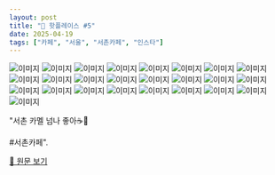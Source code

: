 ```yaml
---
layout: post
title: "📍 핫플레이스 #5"
date: 2025-04-19
tags: ["카페", "서울", "서촌카페", "인스타"]
---
```


![이미지](https://scontent-ssn1-1.cdninstagram.com/v/t51.2885-19/485707372_1305646110522908_969972180254550496_n.jpg?stp=dst-jpg_s150x150_tt6&_nc_ht=scontent-ssn1-1.cdninstagram.com&_nc_cat=108&_nc_oc=Q6cZ2QHP3VmUFAEbRjmdGkyF3SBAjRCmbsC4WuE17rL9PT1k0kdvX5hQKuHTnufEQExH_9w&_nc_ohc=0eTcChl6BTMQ7kNvwGtPoqa&_nc_gid=2oiU5Qk7Mkr8T9HaIBOCFA&edm=AKp6CbIBAAAA&ccb=7-5&oh=00_AfFj9Ywmm5ijRgEwqeuzoRWlSpOfgBFJIOoOU8XlCA7VgQ&oe=68098B80&_nc_sid=d62176)
![이미지](https://scontent-ssn1-1.cdninstagram.com/v/t51.2885-19/480978757_2405512049811638_5681469760626360414_n.jpg?stp=dst-jpg_s150x150_tt6&_nc_ht=scontent-ssn1-1.cdninstagram.com&_nc_cat=102&_nc_oc=Q6cZ2QHP3VmUFAEbRjmdGkyF3SBAjRCmbsC4WuE17rL9PT1k0kdvX5hQKuHTnufEQExH_9w&_nc_ohc=t20UzBJ2L9MQ7kNvwHuMupB&_nc_gid=2oiU5Qk7Mkr8T9HaIBOCFA&edm=AKp6CbIBAAAA&ccb=7-5&oh=00_AfGQPuxt_aMbdhHXSobRltiMETUkJdfOLkJBU3ce4fJbeg&oe=68097689&_nc_sid=d62176)
![이미지](https://scontent-ssn1-1.cdninstagram.com/v/t51.2885-19/476900761_8855330204564143_1225374352933620041_n.jpg?stp=dst-jpg_s150x150_tt6&_nc_ht=scontent-ssn1-1.cdninstagram.com&_nc_cat=107&_nc_oc=Q6cZ2QHP3VmUFAEbRjmdGkyF3SBAjRCmbsC4WuE17rL9PT1k0kdvX5hQKuHTnufEQExH_9w&_nc_ohc=k3T-6Poj6ckQ7kNvwEjKTzb&_nc_gid=2oiU5Qk7Mkr8T9HaIBOCFA&edm=AKp6CbIBAAAA&ccb=7-5&oh=00_AfG7C7RJGlEuHziKo6okZpYDyMN7OUduz10_zd2tzElBow&oe=68099104&_nc_sid=d62176)
![이미지](https://scontent-ssn1-1.cdninstagram.com/v/t51.2885-15/490458883_18354712798199185_4429117272619540882_n.jpg?stp=dst-jpg_e35_tt6&cb=30a688f7-4a514005&efg=eyJ2ZW5jb2RlX3RhZyI6IkNBUk9VU0VMX0lURU0uaW1hZ2VfdXJsZ2VuLjE0NDB4MTgwMC5zZHIuZjc1NzYxLmRlZmF1bHRfaW1hZ2UifQ&_nc_ht=scontent-ssn1-1.cdninstagram.com&_nc_cat=101&_nc_oc=Q6cZ2QGJQIp5hqtUwTxSe2g0IbGMnrVG10HOvZDhpbolBcJht_ZhUmN2CtyQWthfv0Q_sgk&_nc_ohc=rBpTmvjacFgQ7kNvwHcdzgT&_nc_gid=J0q1Xk1Cb9nGH3rrTWs66Q&edm=APs17CUBAAAA&ccb=7-5&ig_cache_key=MzYwODIwMjkxNzA0OTk5OTU1MA%3D%3D.3-ccb7-5-cb30a688f7-4a514005&oh=00_AfGHyahjC4KLxQ8z2BlVL9JQJVpGTfHTR4qGbtjRwusNqg&oe=68096FBC&_nc_sid=10d13b)
![이미지](https://scontent-ssn1-1.cdninstagram.com/v/t51.2885-15/491461867_18355387849199185_7584081018061109990_n.jpg?stp=dst-jpg_e35_tt6&cb=30a688f7-4a514005&efg=eyJ2ZW5jb2RlX3RhZyI6IkNBUk9VU0VMX0lURU0uaW1hZ2VfdXJsZ2VuLjE0NDB4MTgwMC5zZHIuZjc1NzYxLmRlZmF1bHRfaW1hZ2UifQ&_nc_ht=scontent-ssn1-1.cdninstagram.com&_nc_cat=101&_nc_oc=Q6cZ2QGJQIp5hqtUwTxSe2g0IbGMnrVG10HOvZDhpbolBcJht_ZhUmN2CtyQWthfv0Q_sgk&_nc_ohc=qI6pfmj_iK4Q7kNvwGSLKPj&_nc_gid=J0q1Xk1Cb9nGH3rrTWs66Q&edm=APs17CUBAAAA&ccb=7-5&ig_cache_key=MzYxMjQ5MjI4MDkwNjgzMzcyOA%3D%3D.3-ccb7-5-cb30a688f7-4a514005&oh=00_AfFgvNPgaKKVo_l5tSFoJBAqFmGg_KsKVKuri7hvBB3BNA&oe=6809828A&_nc_sid=10d13b)
![이미지](https://scontent-ssn1-1.cdninstagram.com/v/t51.2885-19/489357037_4294351624125833_1828772495630730713_n.jpg?stp=dst-jpg_s150x150_tt6&_nc_ht=scontent-ssn1-1.cdninstagram.com&_nc_cat=105&_nc_oc=Q6cZ2QHP3VmUFAEbRjmdGkyF3SBAjRCmbsC4WuE17rL9PT1k0kdvX5hQKuHTnufEQExH_9w&_nc_ohc=aIYgb-5YVz0Q7kNvwHZUVYI&_nc_gid=2oiU5Qk7Mkr8T9HaIBOCFA&edm=AKp6CbIBAAAA&ccb=7-5&oh=00_AfHFjSJdWHAlerJzGAPab5Vvco_gPZriRpRw30Q-10kq0g&oe=68099199&_nc_sid=d62176)
![이미지](https://scontent-ssn1-1.cdninstagram.com/v/t51.2885-19/370602757_291897213451193_1183954879791142315_n.jpg?stp=dst-jpg_s150x150_tt6&_nc_ht=scontent-ssn1-1.cdninstagram.com&_nc_cat=105&_nc_oc=Q6cZ2QHP3VmUFAEbRjmdGkyF3SBAjRCmbsC4WuE17rL9PT1k0kdvX5hQKuHTnufEQExH_9w&_nc_ohc=MPmpAsXtQkwQ7kNvwF4DuQG&_nc_gid=2oiU5Qk7Mkr8T9HaIBOCFA&edm=AKp6CbIBAAAA&ccb=7-5&oh=00_AfHpo6ZuNrLNzM_3SFsp4hBFtWeOZAHW7a8atFzI6ncpqw&oe=6809666F&_nc_sid=d62176)
![이미지](https://scontent-ssn1-1.cdninstagram.com/v/t51.2885-19/393393928_2534310226730898_3046640472133090368_n.jpg?stp=dst-jpg_s150x150_tt6&_nc_ht=scontent-ssn1-1.cdninstagram.com&_nc_cat=106&_nc_oc=Q6cZ2QFiTdMIkfMa1Ygewh4VDA0Kcrr0XD4WT5GjsB4VbwQhWOt0hjDiirE_GXAs2s9ifj8&_nc_ohc=mm8VdF7bBroQ7kNvwF7u3W7&_nc_gid=J0q1Xk1Cb9nGH3rrTWs66Q&edm=APs17CUBAAAA&ccb=7-5&oh=00_AfH2NbE_AlyLXx6FNaPB6cfI1Rd0InzZRvFkMwtZBKXB1g&oe=680969D5&_nc_sid=10d13b)
![이미지](https://scontent-ssn1-1.cdninstagram.com/v/t51.2885-19/489072187_692344673150343_1244742160639219539_n.jpg?stp=dst-jpg_s150x150_tt6&_nc_ht=scontent-ssn1-1.cdninstagram.com&_nc_cat=103&_nc_oc=Q6cZ2QFiTdMIkfMa1Ygewh4VDA0Kcrr0XD4WT5GjsB4VbwQhWOt0hjDiirE_GXAs2s9ifj8&_nc_ohc=Q6P0npFg1hgQ7kNvwERgsQd&_nc_gid=J0q1Xk1Cb9nGH3rrTWs66Q&edm=APs17CUBAAAA&ccb=7-5&oh=00_AfHpYE_1m6bZqQYenHyPU9wYT5z9sW8lQ3zg9ZfyDCP_1Q&oe=6809720B&_nc_sid=10d13b)
![이미지](https://scontent-ssn1-1.cdninstagram.com/v/t51.2885-19/490335990_1196563342090854_833675238308781980_n.jpg?stp=dst-jpg_s150x150_tt6&_nc_ht=scontent-ssn1-1.cdninstagram.com&_nc_cat=106&_nc_oc=Q6cZ2QHP3VmUFAEbRjmdGkyF3SBAjRCmbsC4WuE17rL9PT1k0kdvX5hQKuHTnufEQExH_9w&_nc_ohc=q8fVQNoTNuAQ7kNvwH0e6gR&_nc_gid=2oiU5Qk7Mkr8T9HaIBOCFA&edm=AKp6CbIBAAAA&ccb=7-5&oh=00_AfGTIEhMeXZ2UxXSENWqh9wN9pybg2JqmQI5dpgKZAERCw&oe=68097B36&_nc_sid=d62176)
![이미지](https://scontent-ssn1-1.cdninstagram.com/v/t51.2885-19/476211940_950960623421913_1051544314107081857_n.jpg?stp=dst-jpg_s150x150_tt6&_nc_ht=scontent-ssn1-1.cdninstagram.com&_nc_cat=109&_nc_oc=Q6cZ2QHP3VmUFAEbRjmdGkyF3SBAjRCmbsC4WuE17rL9PT1k0kdvX5hQKuHTnufEQExH_9w&_nc_ohc=z0K8pH7DqJEQ7kNvwGZLit1&_nc_gid=2oiU5Qk7Mkr8T9HaIBOCFA&edm=AKp6CbIBAAAA&ccb=7-5&oh=00_AfEjjGinyuootepqoWA57FogO5c_em0cRH3nTbqRmZuWNA&oe=68096FA4&_nc_sid=d62176)
![이미지](https://scontent-ssn1-1.cdninstagram.com/v/t51.2885-15/490059418_18354970924199185_6709578754180125466_n.jpg?stp=dst-jpg_e35_tt6&cb=30a688f7-4a514005&efg=eyJ2ZW5jb2RlX3RhZyI6IkNBUk9VU0VMX0lURU0uaW1hZ2VfdXJsZ2VuLjE0NDB4MTc5OS5zZHIuZjc1NzYxLmRlZmF1bHRfaW1hZ2UifQ&_nc_ht=scontent-ssn1-1.cdninstagram.com&_nc_cat=101&_nc_oc=Q6cZ2QGJQIp5hqtUwTxSe2g0IbGMnrVG10HOvZDhpbolBcJht_ZhUmN2CtyQWthfv0Q_sgk&_nc_ohc=L1Hhrl4TCiEQ7kNvwHJ0D-V&_nc_gid=J0q1Xk1Cb9nGH3rrTWs66Q&edm=APs17CUBAAAA&ccb=7-5&ig_cache_key=MzYwOTgyNjY1MTA1MzU0MTI5Nw%3D%3D.3-ccb7-5-cb30a688f7-4a514005&oh=00_AfEuPR0JR8v2g2ZMHGRbz81e895rsttozJ79YFlqD4x4aA&oe=680976D9&_nc_sid=10d13b)
![이미지](https://scontent-ssn1-1.cdninstagram.com/v/t51.2885-19/464945003_544561504972345_7409198579891381911_n.jpg?stp=dst-jpg_s150x150_tt6&_nc_ht=scontent-ssn1-1.cdninstagram.com&_nc_cat=101&_nc_oc=Q6cZ2QHP3VmUFAEbRjmdGkyF3SBAjRCmbsC4WuE17rL9PT1k0kdvX5hQKuHTnufEQExH_9w&_nc_ohc=jDyFUsGojzMQ7kNvwGfpps3&_nc_gid=2oiU5Qk7Mkr8T9HaIBOCFA&edm=AKp6CbIBAAAA&ccb=7-5&oh=00_AfGRJcrnnjZaVeiLvqSHnyyTaBsX533iDSxXdhFueKQejg&oe=68098BA9&_nc_sid=d62176)
![이미지](https://scontent-ssn1-1.cdninstagram.com/v/t51.2885-15/489305882_18354275290199185_4804222347877513843_n.jpg?stp=dst-jpg_e35_tt6&cb=30a688f7-4a514005&efg=eyJ2ZW5jb2RlX3RhZyI6IkNBUk9VU0VMX0lURU0uaW1hZ2VfdXJsZ2VuLjE0NDB4MTgwMC5zZHIuZjc1NzYxLmRlZmF1bHRfaW1hZ2UifQ&_nc_ht=scontent-ssn1-1.cdninstagram.com&_nc_cat=101&_nc_oc=Q6cZ2QGJQIp5hqtUwTxSe2g0IbGMnrVG10HOvZDhpbolBcJht_ZhUmN2CtyQWthfv0Q_sgk&_nc_ohc=Waf6rMNEhvsQ7kNvwGJPXkh&_nc_gid=J0q1Xk1Cb9nGH3rrTWs66Q&edm=APs17CUBAAAA&ccb=7-5&ig_cache_key=MzYwNTI1NzI3ODc5MjA3NTczNQ%3D%3D.3-ccb7-5-cb30a688f7-4a514005&oh=00_AfEUOA74aqkDUPcYhMpg2QEj0iyND9w3Jr3sHrea7hJbAg&oe=680993A3&_nc_sid=10d13b)
![이미지](https://scontent-ssn1-1.cdninstagram.com/v/t51.2885-19/429151841_1110187010008192_5122160900281003382_n.jpg?stp=dst-jpg_s150x150_tt6&_nc_ht=scontent-ssn1-1.cdninstagram.com&_nc_cat=104&_nc_oc=Q6cZ2QHP3VmUFAEbRjmdGkyF3SBAjRCmbsC4WuE17rL9PT1k0kdvX5hQKuHTnufEQExH_9w&_nc_ohc=uQi2nAKblp4Q7kNvwHaNGrs&_nc_gid=2oiU5Qk7Mkr8T9HaIBOCFA&edm=AKp6CbIBAAAA&ccb=7-5&oh=00_AfESgnryHYEla78Y-B37FCZFs5DYi61jGIaq5b3_S6mDBQ&oe=680964D8&_nc_sid=d62176)
![이미지](https://scontent-ssn1-1.cdninstagram.com/v/t51.2885-15/490803304_18354970579199185_3090585228043031946_n.jpg?stp=dst-jpg_e35_tt6&cb=30a688f7-4a514005&efg=eyJ2ZW5jb2RlX3RhZyI6IkZFRUQuaW1hZ2VfdXJsZ2VuLjE0NDB4MTgwMC5zZHIuZjc1NzYxLmRlZmF1bHRfaW1hZ2UifQ&_nc_ht=scontent-ssn1-1.cdninstagram.com&_nc_cat=101&_nc_oc=Q6cZ2QGJQIp5hqtUwTxSe2g0IbGMnrVG10HOvZDhpbolBcJht_ZhUmN2CtyQWthfv0Q_sgk&_nc_ohc=xRi781k8R18Q7kNvwE8RnIP&_nc_gid=J0q1Xk1Cb9nGH3rrTWs66Q&edm=APs17CUBAAAA&ccb=7-5&ig_cache_key=MzYwOTgyMzQ1NDg1OTc3NTY1NA%3D%3D.3-ccb7-5-cb30a688f7-4a514005&oh=00_AfHsghyVbJOPTv_-gKVbH8CzxlwAw3wbZrzxeNh8gYTqlQ&oe=68097280&_nc_sid=10d13b)
![이미지](https://scontent-ssn1-1.cdninstagram.com/v/t51.2885-19/476766116_1130805498256947_3100927735913144483_n.jpg?stp=dst-jpg_s150x150_tt6&_nc_ht=scontent-ssn1-1.cdninstagram.com&_nc_cat=103&_nc_oc=Q6cZ2QHP3VmUFAEbRjmdGkyF3SBAjRCmbsC4WuE17rL9PT1k0kdvX5hQKuHTnufEQExH_9w&_nc_ohc=TLhH_8EFEMkQ7kNvwElO91X&_nc_gid=2oiU5Qk7Mkr8T9HaIBOCFA&edm=AKp6CbIBAAAA&ccb=7-5&oh=00_AfG4Zhw8F00stjiWZXysxO-fE0TARaoZvsx0QHQHbewUYw&oe=68098522&_nc_sid=d62176)
![이미지](https://scontent-ssn1-1.cdninstagram.com/v/t51.2885-19/486360910_9242318389157042_4529354090099550134_n.jpg?stp=dst-jpg_s150x150_tt6&_nc_ht=scontent-ssn1-1.cdninstagram.com&_nc_cat=102&_nc_oc=Q6cZ2QHP3VmUFAEbRjmdGkyF3SBAjRCmbsC4WuE17rL9PT1k0kdvX5hQKuHTnufEQExH_9w&_nc_ohc=lJaFoGsyjxoQ7kNvwHuisUL&_nc_gid=2oiU5Qk7Mkr8T9HaIBOCFA&edm=AKp6CbIBAAAA&ccb=7-5&oh=00_AfF6ufj8mZhfAahVprYIq6B_bgyeBJcE68Q5pI6LMlOGcw&oe=680984B1&_nc_sid=d62176)
![이미지](https://scontent-ssn1-1.cdninstagram.com/v/t51.2885-19/119745802_332420021301188_5946235590762251468_n.jpg?stp=dst-jpg_s150x150_tt6&_nc_ht=scontent-ssn1-1.cdninstagram.com&_nc_cat=108&_nc_oc=Q6cZ2QHP3VmUFAEbRjmdGkyF3SBAjRCmbsC4WuE17rL9PT1k0kdvX5hQKuHTnufEQExH_9w&_nc_ohc=is6UECa43RMQ7kNvwH5n53p&_nc_gid=2oiU5Qk7Mkr8T9HaIBOCFA&edm=AKp6CbIBAAAA&ccb=7-5&oh=00_AfH6Q127mtXxqE57Zo5HjybBVx0rqi3gsdRfzj1ZpinkPQ&oe=68098F06&_nc_sid=d62176)
![이미지](https://scontent-ssn1-1.cdninstagram.com/v/t51.2885-19/362370725_819313022903403_5503377842672157231_n.jpg?stp=dst-jpg_s150x150_tt6&_nc_ht=scontent-ssn1-1.cdninstagram.com&_nc_cat=103&_nc_oc=Q6cZ2QHP3VmUFAEbRjmdGkyF3SBAjRCmbsC4WuE17rL9PT1k0kdvX5hQKuHTnufEQExH_9w&_nc_ohc=BTyrSKkRaksQ7kNvwHCqwfV&_nc_gid=2oiU5Qk7Mkr8T9HaIBOCFA&edm=AKp6CbIBAAAA&ccb=7-5&oh=00_AfECFuGNmkSuJeOD8eBdtSyAJpuHHkGjoV3_dwNXYR_snQ&oe=68097DC1&_nc_sid=d62176)
![이미지](https://scontent-ssn1-1.cdninstagram.com/v/t51.2885-15/490318949_18355386985199185_8747387663608723525_n.jpg?stp=dst-jpg_e35_tt6&cb=30a688f7-4a514005&efg=eyJ2ZW5jb2RlX3RhZyI6IkZFRUQuaW1hZ2VfdXJsZ2VuLjE0NDB4MTgwMC5zZHIuZjc1NzYxLmRlZmF1bHRfaW1hZ2UifQ&_nc_ht=scontent-ssn1-1.cdninstagram.com&_nc_cat=101&_nc_oc=Q6cZ2QGJQIp5hqtUwTxSe2g0IbGMnrVG10HOvZDhpbolBcJht_ZhUmN2CtyQWthfv0Q_sgk&_nc_ohc=TccbW6fTBCIQ7kNvwFhDtAd&_nc_gid=J0q1Xk1Cb9nGH3rrTWs66Q&edm=APs17CUBAAAA&ccb=7-5&ig_cache_key=MzYxMjQ4NzIxNzA0ODE2NTU1Mw%3D%3D.3-ccb7-5-cb30a688f7-4a514005&oh=00_AfHKzqVgerpxdBdi6U4qT75bAQYnBkH5GbtqOrvmD69RRw&oe=68097322&_nc_sid=10d13b)
![이미지](https://scontent-ssn1-1.cdninstagram.com/v/t51.2885-19/480276753_1648537392426839_6078759173169977578_n.jpg?stp=dst-jpg_s150x150_tt6&_nc_ht=scontent-ssn1-1.cdninstagram.com&_nc_cat=111&_nc_oc=Q6cZ2QHP3VmUFAEbRjmdGkyF3SBAjRCmbsC4WuE17rL9PT1k0kdvX5hQKuHTnufEQExH_9w&_nc_ohc=CDxygyK-1igQ7kNvwHd53_g&_nc_gid=2oiU5Qk7Mkr8T9HaIBOCFA&edm=AKp6CbIBAAAA&ccb=7-5&oh=00_AfE5_QLmmhrqNMWPddBFxLfmibwES_cMRbj3x_5G68fd3Q&oe=68098086&_nc_sid=d62176)
![이미지](https://scontent-ssn1-1.cdninstagram.com/v/t51.2885-15/491897754_18355387861199185_7245523252609840504_n.jpg?stp=dst-jpg_e35_tt6&cb=30a688f7-4a514005&efg=eyJ2ZW5jb2RlX3RhZyI6IkNBUk9VU0VMX0lURU0uaW1hZ2VfdXJsZ2VuLjE0NDB4MTgwMC5zZHIuZjc1NzYxLmRlZmF1bHRfaW1hZ2UifQ&_nc_ht=scontent-ssn1-1.cdninstagram.com&_nc_cat=101&_nc_oc=Q6cZ2QGJQIp5hqtUwTxSe2g0IbGMnrVG10HOvZDhpbolBcJht_ZhUmN2CtyQWthfv0Q_sgk&_nc_ohc=8bG_6Cr81x8Q7kNvwFCiTx7&_nc_gid=J0q1Xk1Cb9nGH3rrTWs66Q&edm=APs17CUBAAAA&ccb=7-5&ig_cache_key=MzYxMjQ5MjI4MTIxNzA2MTE4Mg%3D%3D.3-ccb7-5-cb30a688f7-4a514005&oh=00_AfFK_BpNALACvQBND_MkKwql0J9-fNWPXi7epZNFWivQ7w&oe=68096B7D&_nc_sid=10d13b)
![이미지](https://scontent-ssn1-1.cdninstagram.com/v/t51.2885-15/491027738_18355515202199185_718387301109965199_n.jpg?stp=dst-jpg_e35_tt6&cb=30a688f7-4a514005&efg=eyJ2ZW5jb2RlX3RhZyI6IkNBUk9VU0VMX0lURU0uaW1hZ2VfdXJsZ2VuLjE0NDB4MTgwMC5zZHIuZjc1NzYxLmRlZmF1bHRfaW1hZ2UifQ&_nc_ht=scontent-ssn1-1.cdninstagram.com&_nc_cat=101&_nc_oc=Q6cZ2QGJQIp5hqtUwTxSe2g0IbGMnrVG10HOvZDhpbolBcJht_ZhUmN2CtyQWthfv0Q_sgk&_nc_ohc=9prhlNL14SQQ7kNvwFt90zz&_nc_gid=J0q1Xk1Cb9nGH3rrTWs66Q&edm=APs17CUBAAAA&ccb=7-5&ig_cache_key=MzYxMzM2MDAzODIzMDAzNTAzOQ%3D%3D.3-ccb7-5-cb30a688f7-4a514005&oh=00_AfHe74JybgSN-qJl5S8vN87bh_dxCU2KzFx7WwmFji6rlg&oe=68098038&_nc_sid=10d13b)
![이미지](https://scontent-ssn1-1.cdninstagram.com/v/t51.2885-19/488405226_588081044256128_2716945814286270466_n.jpg?stp=dst-jpg_s150x150_tt6&_nc_ht=scontent-ssn1-1.cdninstagram.com&_nc_cat=108&_nc_oc=Q6cZ2QHP3VmUFAEbRjmdGkyF3SBAjRCmbsC4WuE17rL9PT1k0kdvX5hQKuHTnufEQExH_9w&_nc_ohc=cwKllsNqWj8Q7kNvwEDt3xJ&_nc_gid=2oiU5Qk7Mkr8T9HaIBOCFA&edm=AKp6CbIBAAAA&ccb=7-5&oh=00_AfFoaFEKLAJb3Kp6qfCEvOaiJAP19ARmFZ3rEp2Bfeo1rQ&oe=68097133&_nc_sid=d62176)

"서촌 카멜 넘나 좋아☕️🤍 

#서촌카페".

[🔗 원문 보기](https://www.instagram.com/p/DIiJpkyyhSh/)
